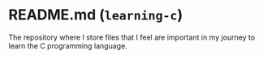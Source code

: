 # README.md (`learning-c`)

The repository where I store files that I feel are important in my journey to learn the C programming language.

